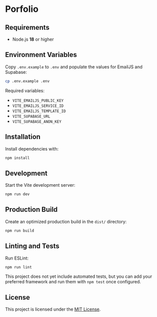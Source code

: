 # Porfolio

## Requirements

* Node.js **18** or higher

## Environment Variables

Copy `.env.example` to `.env` and populate the values for EmailJS and Supabase:

```bash
cp .env.example .env
```

Required variables:

- `VITE_EMAILJS_PUBLIC_KEY`
- `VITE_EMAILJS_SERVICE_ID`
- `VITE_EMAILJS_TEMPLATE_ID`
- `VITE_SUPABASE_URL`
- `VITE_SUPABASE_ANON_KEY`

## Installation

Install dependencies with:

```bash
npm install
```

## Development

Start the Vite development server:

```bash
npm run dev
```

## Production Build

Create an optimized production build in the `dist/` directory:

```bash
npm run build
```

## Linting and Tests

Run ESLint:

```bash
npm run lint
```

This project does not yet include automated tests, but you can add your
preferred framework and run them with `npm test` once configured.

## License

This project is licensed under the [MIT License](LICENSE).
